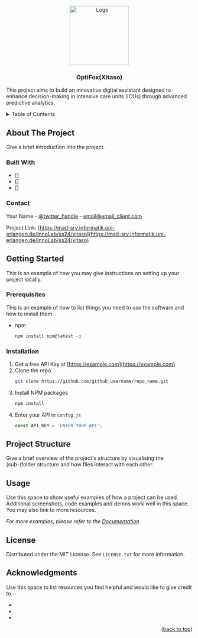 <!-- PROJECT LOGO -->
<br />
<div align="center">
  <a href="https://mad-srv.informatik.uni-erlangen.de/InnoLab/ss24/xitaso">
    <img src="https://mad-srv.informatik.uni-erlangen.de/InnoLab/ss24/xitaso/-/wikis/uploads/5e364a48a092b233a8b2c6ac94507011/OptiFox.png" alt="Logo" width="160" height="160">
  </a>

<h3 align="center">OptiFox(Xitaso)</h3>

  <p align="left">
    This project aims to build an innovative digital assistant designed to enhance decision-making in intensive care units (ICUs) through advanced predictive analytics.

  </p>
</div>



<!-- TABLE OF CONTENTS -->
<details>
  <summary>Table of Contents</summary>
  <ol>
    <li>
      <a href="#about-the-project">About The Project</a>
      <ul>
        <li><a href="#built-with">Built With</a></li>
      </ul>
    </li>
    <li>
      <a href="#getting-started">Getting Started</a>
      <ul>
        <li><a href="#prerequisites">Prerequisites</a></li>
        <li><a href="#installation">Installation</a></li>
      </ul>
    </li>
    <li><a href="#usage">Usage</a></li>
    <li><a href="#roadmap">Roadmap</a></li>
    <li><a href="#contributing">Contributing</a></li>
    <li><a href="#license">License</a></li>
    <li><a href="#contact">Contact</a></li>
    <li><a href="#acknowledgments">Acknowledgments</a></li>
  </ol>
</details>


## About The Project

Give a brief introduction into the project.



### Built With

* []
* []
* []

<!-- CONTACT -->
### Contact

Your Name - [@twitter_handle](https://twitter.com/twitter_handle) - email@email_client.com

Project Link: [https://mad-srv.informatik.uni-erlangen.de/InnoLab/ss24/xitaso](https://mad-srv.informatik.uni-erlangen.de/InnoLab/ss24/xitaso)


<!-- GETTING STARTED -->
## Getting Started

This is an example of how you may give instructions on setting up your project locally.

### Prerequisites

This is an example of how to list things you need to use the software and how to install them.
* npm
  ```sh
  npm install npm@latest -g
  ```

### Installation

1. Get a free API Key at [https://example.com](https://example.com)
2. Clone the repo
   ```sh
   git clone https://github.com/github_username/repo_name.git
   ```
3. Install NPM packages
   ```sh
   npm install
   ```
4. Enter your API in `config.js`
   ```js
   const API_KEY = 'ENTER YOUR API';
   ```

<!-- USAGE EXAMPLES -->
## Project Structure
Give a brief overview of the project's structure by visualising the (sub-)folder structure and how files interact with each other. 



<!-- USAGE EXAMPLES -->
## Usage

Use this space to show useful examples of how a project can be used. Additional screenshots, code examples and demos work well in this space. You may also link to more resources.

_For more examples, please refer to the [Documentation](https://github.com/github_username/repo_name/-/wikis/)_



<!-- LICENSE -->
## License

Distributed under the MIT License. See `LICENSE.txt` for more information.





<!-- ACKNOWLEDGMENTS -->
## Acknowledgments
Use this space to list resources you find helpful and would like to give credit to.
* []()
* []()
* []()

<p align="right">(<a href="#readme-top">back to top</a>)</p>
